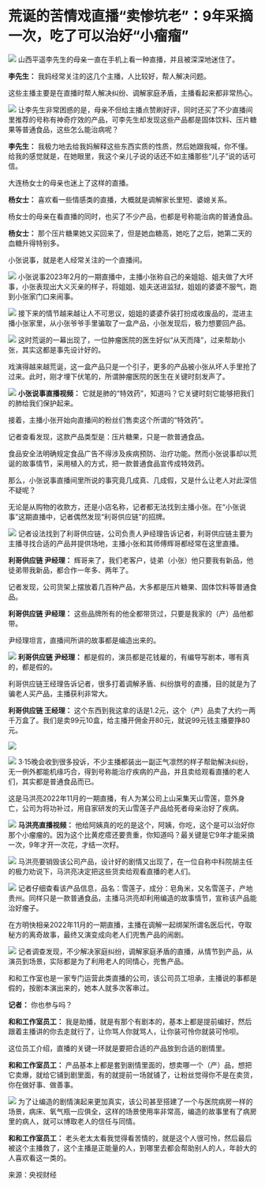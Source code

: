 # 荒诞的苦情戏直播“卖惨坑老”：9年采摘一次，吃了可以治好“小瘤瘤”

![](https://inews.gtimg.com/om_bt/OntuNc7Yjvoax_snrHkEPeKLXLAMiDxpyPXCZ2zcrlzp4AA/1000)
山西平遥李先生的母亲一直在手机上看一种直播，并且被深深地迷住了。

**李先生：** 我妈经常关注的这几个主播，人比较好，帮人解决问题。

这些主播主要是在直播时帮人解决纠纷、调解家庭矛盾，主播看起来都非常热心。

![](https://inews.gtimg.com/om_bt/OootWeyOVq5AzqocOjvz9cURKCGFSZreJV3xUGHFXWf_UAA/1000)
让李先生非常困惑的是，母亲不但给主播点赞刷好评，同时还买了不少直播间里推荐的号称有神奇疗效的产品，可李先生却发现这些产品都是固体饮料、压片糖果等普通食品，这些怎么能治病呢？

**李先生：**
我极力地去给我妈解释这些东西实质的性质，然后她跟我喊，你不懂。给我的感觉就是，在她眼里，我这个亲儿子说的话还不如主播那些“儿子”说的话可信。

大连杨女士的母亲也迷上了这样的直播。

**杨女士：** 喜欢看一些情感类的直播，大概就是调解家长里短、婆媳关系。

杨女士的母亲在看直播的同时，也买了不少产品，也都是号称能治病的普通食品。

**杨女士：** 那个压片糖果她又买回来了，但是她血糖高，她吃了之后，她第二天的血糖升得特别多。

小张说事，就是老人经常关注的一个直播间。

![](https://inews.gtimg.com/om_bt/O7_jkB7p8YFQOrPUbN8imJiWuf0ej5BGd9UsXErjhQzyMAA/1000)
小张说事2023年2月的一期直播中，主播小张称自己的亲姐姐、姐夫做了大坏事，小张表现出大义灭亲的样子，将姐姐、姐夫送进监狱，姐姐的婆婆不服气，跑到小张家门口来闹事。

![](https://inews.gtimg.com/om_bt/O76Y9Sx_mS4KDHLVvdFbnWD-4OGQzeSK_TYC5FIkI9yWwAA/1000)
接下来的情节越来越让人不可思议，姐姐的婆婆乔装打扮成收废品的，混进主播小张家里，从小张爷爷手里骗取了一盒产品，小张发现后，极力想要回产品。

![](https://inews.gtimg.com/om_bt/O5eyu1qTB82FvtIUHfBbyBs9etxCHptYaeVqfXAbVT4ZgAA/1000)
这时荒诞的一幕出现了，一位肿瘤医院的医生好似“从天而降”，过来帮助小张，其实这都是事先设计好的。

戏演得越来越荒诞，这一盒产品只是一个引子，更多的产品被小张从坏人手里抢了过来。此时，刚才埋下伏笔的，所谓肿瘤医院的医生在关键时刻发声了。

![](https://inews.gtimg.com/om_bt/Oy1sj0DlaH4JwzS7_mXI5GAchYVl9fuqRUcgxxlyqG_3YAA/1000)
**小张说事直播视频：** 它就是肺的“特效药”，知道吗？它关键时刻它能够把我们的肺给我们保护起来。

接着，主播小张开始向直播间的粉丝们售卖这个所谓的“特效药”。

记者查看发现，这款产品类型是：压片糖果，只是一款普通食品。

食品安全法明确规定食品广告不得涉及疾病预防、治疗功能。然而小张说事却以荒诞的故事情节，采用植入的方式，把一款普通食品宣传成特效药。

那么，小张说事直播间里所说的事究竟几成真、几成假，又是什么让老人对此深信不疑呢？

无论是从购物的收款方，还是小店名称，记者都无法找到主播小张。在“小张说事”这期直播中，记者偶然发现“利哥供应链”的招牌。

![](https://inews.gtimg.com/om_bt/OuFiRvNdFPy20zKFiFT2pg59MxSZ9euaIZLSWZP389DkkAA/1000)
记者设法找到了利哥供应链，公司负责人尹经理告诉记者，利哥供应链主要为主播寻找合适的产品并提供场地，主播小张和其师傅辉哥都经常在这里直播。

**利哥供应链 尹经理：** 辉哥来了，我们老客户，徒弟（小张）他只要我有新品，他徒弟带我新品，都合作一年多、两年了。

记者发现，公司货架上摆放着几百种产品，大多都是压片糖果、固体饮料等普通食品。

**利哥供应链 尹经理：** 这些品牌所有的他全都带货过，只要是我家的（产）品他都带。

尹经理坦言，直播间所讲的故事都是编造出来的。

![](https://inews.gtimg.com/om_bt/OTTMIw50mjDkSJU4d0z4eG9rocFTLmnotwThCrqFDMw28AA/1000)
**利哥供应链 尹经理：** 都是假的，演员都是花钱雇的，有编导写剧本，哪有真的，都是假的。

利哥供应链王经理告诉记者，很多打着调解矛盾、纠纷旗号的直播，目的就是为了骗老人买产品，主播获利非常大。

**利哥供应链 王经理：**
这个东西到我这拿的话是1.2元，这个（产）品卖了大约一两千万盒了。我们是卖99元10盒，给主播开佣金开80元，就说99元钱主播要挣80元。

![](https://inews.gtimg.com/om_bt/OfPW_y8NvWsNTzcZqhPZj4_6GbEmySEJil2Ek4LcubbaMAA/1000)

![](https://inews.gtimg.com/om_bt/OIITdehBCCPJ9gHF9qyQVlZ6EAkZLWRkC47i6nobop1OgAA/1000)
3·15晚会收到很多投诉，不少主播都装出一副正气凛然的样子帮助解决纠纷，无一例外都能机缘巧合，得到号称能治疗疾病的产品，并且卖给观看直播的老人们，其实都是普通食品而已。

这是马洪亮2022年11月的一期直播，有人为某公司上山采集天山雪莲，意外身亡，公司为将功补过，用自家研发的天山雪莲子产品给死者母亲治好了疾病。

![](https://inews.gtimg.com/om_bt/Oym8yk4pW_tH5eHk5Tdwj2Ois_5Aah168V7ISvrMGr9OYAA/1000)
**马洪亮直播视频：**
他给阿姨真的吃的是这个，阿姨，你吃，这个是可以治好你那个小瘤瘤的。因为这个比黄疙瘩还要贵重，你知道吗？最关键是它9年才能采摘一次，9年才开一次花，才结一次籽。

![](https://inews.gtimg.com/om_bt/OpBYDAL8w9sxUUsdk_jzpTgltOwaI0CN62tOLeDn51Jz8AA/1000)
马洪亮要销毁该公司产品，设计好的剧情又出现了，在一位自称中科院胡主任的极力劝说下，马洪亮决定把这些货卖给观看直播的老人们。

![](https://inews.gtimg.com/om_bt/O7oZeRqCgKYGJ5en_ZGo-3AzzHwEepnbzh91gJuYm8wUkAA/1000)
记者仔细查看该产品信息，品名：雪莲子，成分：皂角米，又名雪莲子，产地贵州。同样只是一款普通食品，主播马洪亮却利用编造的故事情节，宣称该产品能治好瘤子。

在方明快相亲2022年11月的一期直播，主播在调解一起绑架所谓名医后代，夺取秘方的离奇故事，最终又演变成向老人们兜售产品的闹剧。

![](https://inews.gtimg.com/om_bt/O4V0m9zxGywWGk1Oc7t8W4h_tfQHVyeEOHxxLHbx2Nem0AA/1000)
记者调查发现，不少解决家庭纠纷，调解家庭矛盾的直播，从情节到产品，从演员到场景，实际都是为了利用老人的同情心，兜售产品。

和和工作室也是一家专门运营此类直播的公司，该公司员工坦承，主播说的事都是假的，按剧本演出来的，她本人就多次客串过。

**记者：** 你也参与吗？

**和和工作室员工：** 我是助播，就是有那个有剧本的，基本上都是提前编好，然后跟着主播讲的你去走就行了，让你骂人你就骂人，让你装可怜你就装可怜呗。

这位员工介绍，直播的关键一环就是要把合适的产品放到合适的剧情里。

**和和工作室员工：**
产品基本上都是套到剧情里面的，想卖哪一个（产）品，想把它卖爆，就给它铺到剧里面，有的就提前一场就铺了，让粉丝觉得你不是在卖货，你在做好事、做善事。

![](https://inews.gtimg.com/om_bt/O34dtD13_jd5L7c6q0Kb1QjmplK6X8lOZILBqqbH6XMVIAA/1000)
为了让编造的剧情演起来更加真实，该公司甚至搭建了一个与医院病房一样的场景，病床、氧气瓶一应俱全，这样的场景使用率非常高，编造的故事里有了病房里的病人，就可以博取老人的信任与同情。

**和和工作室员工：**
老头老太太看我觉得看苦情的，就是这个人很可怜，然后最后被这个主播救了，这个主播是正能量的人，到哪里去都会帮助别人的人，年龄大的人喜欢看这一类的。

来源：央视财经

